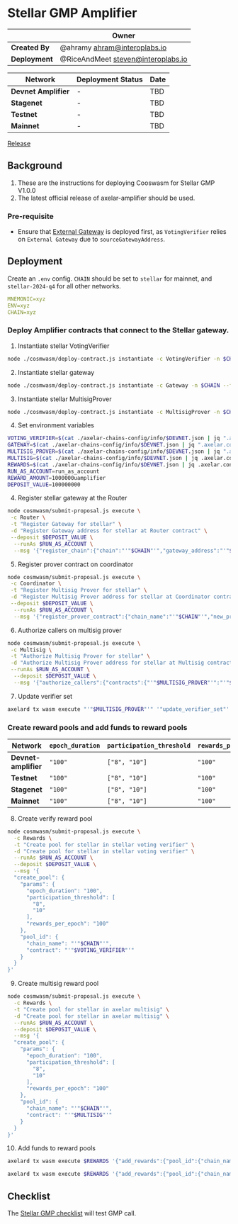 # Stellar GMP Amplifier

|                | **Owner**                            |
| -------------- | ------------------------------------ |
| **Created By** | @ahramy <ahram@interoplabs.io>       |
| **Deployment** | @RiceAndMeet <steven@interoplabs.io> |

| **Network**          | **Deployment Status** | **Date** |
| -------------------- | --------------------- | -------- |
| **Devnet Amplifier** | -                     | TBD      |
| **Stagenet**         | -                     | TBD      |
| **Testnet**          | -                     | TBD      |
| **Mainnet**          | -                     | TBD      |

[Release](https://github.com/axelarnetwork/axelar-amplifier/releases)

## Background

1. These are the instructions for deploying Cooswasm for Stellar GMP V1.0.0
2. The latest official release of axelar-amplifier should be used.

### Pre-requisite

- Ensure that [External Gateway](../stellar/2025-01-Stellar-GMP-v1.0.0.md) is deployed first, as `VotingVerifier` relies on `External Gateway` due to `sourceGatewayAddress`.

## Deployment

Create an `.env` config. `CHAIN` should be set to `stellar` for mainnet, and `stellar-2024-q4` for all other networks.

```yaml
MNEMONIC=xyz
ENV=xyz
CHAIN=xyz
```

### Deploy Amplifier contracts that connect to the Stellar gateway.

1. Instantiate stellar VotingVerifier

```bash
node ./cosmwasm/deploy-contract.js instantiate -c VotingVerifier -n $CHAIN --fetchCodeId --instantiate2
```

2. Instantiate stellar gateway

```bash
node ./cosmwasm/deploy-contract.js instantiate -c Gateway -n $CHAIN --fetchCodeId --instantiate2
```

3. Instantiate stellar MultisigProver

```bash
node ./cosmwasm/deploy-contract.js instantiate -c MultisigProver -n $CHAIN --fetchCodeId --instantiate2

```

4. Set environment variables

```bash
VOTING_VERIFIER=$(cat ./axelar-chains-config/info/$DEVNET.json | jq ".axelar.contracts.VotingVerifier[\"$CHAIN\"].address" | tr -d '"')
GATEWAY=$(cat ./axelar-chains-config/info/$DEVNET.json | jq ".axelar.contracts.Gateway[\"$CHAIN\"].address" | tr -d '"')
MULTISIG_PROVER=$(cat ./axelar-chains-config/info/$DEVNET.json | jq ".axelar.contracts.MultisigProver[\"$CHAIN\"].address" | tr -d '"')
MULTISIG=$(cat ./axelar-chains-config/info/$DEVNET.json | jq .axelar.contracts.Multisig.address | tr -d '"')
REWARDS=$(cat ./axelar-chains-config/info/$DEVNET.json | jq .axelar.contracts.Rewards.address | tr -d '"')
RUN_AS_ACCOUNT=run_as_account
REWARD_AMOUNT=1000000uamplifier
DEPOSIT_VALUE=100000000
```

4. Register stellar gateway at the Router

```bash
node cosmwasm/submit-proposal.js execute \
 -c Router \
 -t "Register Gateway for stellar" \
 -d "Register Gateway address for stellar at Router contract" \
 --deposit $DEPOSIT_VALUE \
  --runAs $RUN_AS_ACCOUNT \
  --msg '{"register_chain":{"chain":"'"$CHAIN"'","gateway_address":"'"$GATEWAY"'","msg_id_format":"hex_tx_hash_and_event_index"}}'
```

5. Register prover contract on coordinator

```bash
node cosmwasm/submit-proposal.js execute \
 -c Coordinator \
 -t "Register Multisig Prover for stellar" \
 -d "Register Multisig Prover address for stellar at Coordinator contract" \
 --deposit $DEPOSIT_VALUE \
  --runAs $RUN_AS_ACCOUNT \
  --msg '{"register_prover_contract":{"chain_name":"'"$CHAIN"'","new_prover_addr":""'"$MULTISIG_PROVER"'""}}'
```

6. Authorize callers on multisig prover

```bash
node cosmwasm/submit-proposal.js execute \
 -c Multisig \
 -t "Authorize Multisig Prover for stellar" \
 -d "Authorize Multisig Prover address for stellar at Multisig contract" \
 --runAs $RUN_AS_ACCOUNT \
  --deposit $DEPOSIT_VALUE \
  --msg '{"authorize_callers":{"contracts":{"'"$MULTISIG_PROVER"'":"'"$CHAIN"'"}}}'
```

7. Update verifier set

```bash
axelard tx wasm execute "'"$MULTISIG_PROVER"'" '"update_verifier_set"' --from amplifier --gas auto --gas-adjustment 1.2
```

### Create reward pools and add funds to reward pools

| Network              | `epoch_duration` | `participation_threshold` | `rewards_per_epoch` |
| -------------------- | ---------------- | ------------------------- | ------------------- |
| **Devnet-amplifier** | `"100"`          | `["8", "10"]`             | `"100"`             |
| **Testnet**          | `"100"`          | `["8", "10"]`             | `"100"`             |
| **Stagenet**         | `"100"`          | `["8", "10"]`             | `"100"`             |
| **Mainnet**          | `"100"`          | `["8", "10"]`             | `"100"`             |

8. Create verify reward pool

```bash
node cosmwasm/submit-proposal.js execute \
  -c Rewards \
  -t "Create pool for stellar in stellar voting verifier" \
  -d "Create pool for stellar in stellar voting verifier" \
  --runAs $RUN_AS_ACCOUNT \
  --deposit $DEPOSIT_VALUE \
  --msg '{
  "create_pool": {
    "params": {
      "epoch_duration": "100",
      "participation_threshold": [
        "8",
        "10"
      ],
      "rewards_per_epoch": "100"
    },
    "pool_id": {
      "chain_name": "'"$CHAIN"'",
      "contract": "'"$VOTING_VERIFIER"'"
    }
  }
}'
```

9. Create multisig reward pool

```bash
node cosmwasm/submit-proposal.js execute \
  -c Rewards \
  -t "Create pool for stellar in axelar multisig" \
  -d "Create pool for stellar in axelar multisig" \
  --runAs $RUN_AS_ACCOUNT \
  --deposit $DEPOSIT_VALUE \
  --msg '{
  "create_pool": {
    "params": {
      "epoch_duration": "100",
      "participation_threshold": [
        "8",
        "10"
      ],
      "rewards_per_epoch": "100"
    },
    "pool_id": {
      "chain_name": "'"$CHAIN"'",
      "contract": "'"$MULTISIG"'"
    }
  }
}'
```

10. Add funds to reward pools

```bash
axelard tx wasm execute $REWARDS '{"add_rewards":{"pool_id":{"chain_name":"'"$CHAIN"'","contract":"'"$MULTISIG"'"}}}' --amount $REWARD_AMOUNT --from $WALLET

axelard tx wasm execute $REWARDS '{"add_rewards":{"pool_id":{"chain_name":"'"$CHAIN"'","contract":"'"$VOTING_VERIFIER"'"}}}' --amount $REWARD_AMOUNT --from $WALLET
```

## Checklist

The [Stellar GMP checklist](../stellar/2025-01-GMP-v1.0.0.md) will test GMP call.
